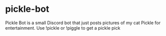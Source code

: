 # pickle-bot

Pickle Bot is a small Discord bot that just posts pictures of my cat Pickle for entertainment. Use !pickle or !piggle to get a pickle pick
